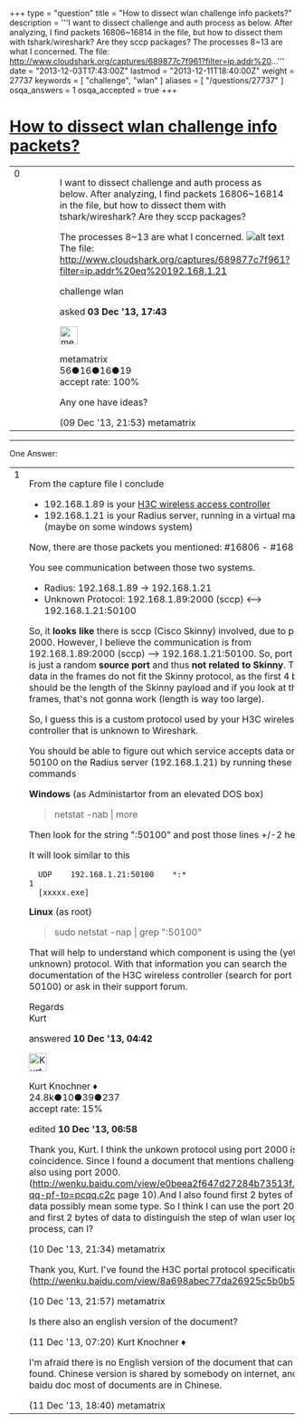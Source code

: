+++
type = "question"
title = "How to dissect wlan challenge info packets?"
description = '''I want to dissect challenge and auth process as below. After analyzing, I find packets 16806~16814 in the file, but how to dissect them with tshark/wireshark? Are they sccp packages? The processes 8~13 are what I concerned.  The file: http://www.cloudshark.org/captures/689877c7f961?filter=ip.addr%20...'''
date = "2013-12-03T17:43:00Z"
lastmod = "2013-12-11T18:40:00Z"
weight = 27737
keywords = [ "challenge", "wlan" ]
aliases = [ "/questions/27737" ]
osqa_answers = 1
osqa_accepted = true
+++

<div class="headNormal">

# [How to dissect wlan challenge info packets?](/questions/27737/how-to-dissect-wlan-challenge-info-packets)

</div>

<div id="main-body">

<div id="askform">

<table id="question-table" style="width:100%;"><colgroup><col style="width: 50%" /><col style="width: 50%" /></colgroup><tbody><tr class="odd"><td style="width: 30px; vertical-align: top"><div class="vote-buttons"><span id="post-27737-upvote" class="ajax-command post-vote up" rel="nofollow" title="I like this post (click again to cancel)"> </span><div id="post-27737-score" class="post-score" title="current number of votes">0</div><span id="post-27737-downvote" class="ajax-command post-vote down" rel="nofollow" title="I dont like this post (click again to cancel)"> </span> <span id="favorite-mark" class="ajax-command favorite-mark" rel="nofollow" title="mark/unmark this question as favorite (click again to cancel)"> </span><div id="favorite-count" class="favorite-count"></div></div></td><td><div id="item-right"><div class="question-body"><p>I want to dissect challenge and auth process as below. After analyzing, I find packets 16806~16814 in the file, but how to dissect them with tshark/wireshark? Are they sccp packages?</p><p>The processes 8~13 are what I concerned. <img src="https://osqa-ask.wireshark.org/upfiles/proc.jpg" alt="alt text" /> The file: <a href="http://www.cloudshark.org/captures/689877c7f961?filter=ip.addr%20eq%20192.168.1.21">http://www.cloudshark.org/captures/689877c7f961?filter=ip.addr%20eq%20192.168.1.21</a></p></div><div id="question-tags" class="tags-container tags"><span class="post-tag tag-link-challenge" rel="tag" title="see questions tagged &#39;challenge&#39;">challenge</span> <span class="post-tag tag-link-wlan" rel="tag" title="see questions tagged &#39;wlan&#39;">wlan</span></div><div id="question-controls" class="post-controls"></div><div class="post-update-info-container"><div class="post-update-info post-update-info-user"><p>asked <strong>03 Dec '13, 17:43</strong></p><img src="https://secure.gravatar.com/avatar/13679628c84abac93be65773340d2589?s=32&amp;d=identicon&amp;r=g" class="gravatar" width="32" height="32" alt="metamatrix&#39;s gravatar image" /><p><span>metamatrix</span><br />
<span class="score" title="56 reputation points">56</span><span title="16 badges"><span class="badge1">●</span><span class="badgecount">16</span></span><span title="16 badges"><span class="silver">●</span><span class="badgecount">16</span></span><span title="19 badges"><span class="bronze">●</span><span class="badgecount">19</span></span><br />
<span class="accept_rate" title="Rate of the user&#39;s accepted answers">accept rate:</span> <span title="metamatrix has one accepted answer">100%</span></p></img></div></div><div id="comments-container-27737" class="comments-container"><span id="27966"></span><div id="comment-27966" class="comment"><div id="post-27966-score" class="comment-score"></div><div class="comment-text"><p>Any one have ideas?</p></div><div id="comment-27966-info" class="comment-info"><span class="comment-age">(09 Dec '13, 21:53)</span> <span class="comment-user userinfo">metamatrix</span></div></div></div><div id="comment-tools-27737" class="comment-tools"></div><div class="clear"></div><div id="comment-27737-form-container" class="comment-form-container"></div><div class="clear"></div></div></td></tr></tbody></table>

------------------------------------------------------------------------

<div class="tabBar">

<span id="sort-top"></span>

<div class="headQuestions">

One Answer:

</div>

</div>

<span id="27970"></span>

<div id="answer-container-27970" class="answer accepted-answer">

<table style="width:100%;"><colgroup><col style="width: 50%" /><col style="width: 50%" /></colgroup><tbody><tr class="odd"><td style="width: 30px; vertical-align: top"><div class="vote-buttons"><span id="post-27970-upvote" class="ajax-command post-vote up" rel="nofollow" title="I like this post (click again to cancel)"> </span><div id="post-27970-score" class="post-score" title="current number of votes">1</div><span id="post-27970-downvote" class="ajax-command post-vote down" rel="nofollow" title="I dont like this post (click again to cancel)"> </span> <span class="accept-answer on" rel="nofollow" title="metamatrix has selected this answer as the correct answer"> </span></div></td><td><div class="item-right"><div class="answer-body"><p>From the capture file I conclude</p><ul><li>192.168.1.89 is your <a href="http://www.h3c.com/portal/Products___Solutions/Products/WLAN/H3C_WX5000_Series_Access_Controllers/">H3C wireless access controller</a></li><li>192.168.1.21 is your Radius server, running in a virtual machine (maybe on some windows system)</li></ul><p>Now, there are those packets you mentioned: #16806 - #16814</p><p>You see communication between those two systems.</p><ul><li>Radius: 192.168.1.89 -&gt; 192.168.1.21</li><li>Unknown Protocol: 192.168.1.89:2000 (sccp) &lt;--&gt; 192.168.1.21:50100</li></ul><p>So, it <strong>looks like</strong> there is sccp (Cisco Skinny) involved, due to port 2000. However, I believe the communication is from 192.168.1.89:2000 (sccp) --&gt; 192.168.1.21:50100. So, port 2000 is just a random <strong>source port</strong> and thus <strong>not related to Skinny</strong>. The data in the frames do not fit the Skinny protocol, as the first 4 bytes should be the length of the Skinny payload and if you look at the frames, that's not gonna work (length is way too large).</p><p>So, I guess this is a custom protocol used by your H3C wireless controller that is unknown to Wireshark.</p><p>You should be able to figure out which service accepts data on port 50100 on the Radius server (192.168.1.21) by running these commands</p><p><strong>Windows</strong> (as Administartor from an elevated DOS box)</p><blockquote><p>netstat -nab | more</p></blockquote><p>Then look for the string ":50100" and post those lines +/-2 here.</p><p>It will look similar to this</p><pre><code>  UDP    192.168.1.21:50100    *:*                                    1
  [xxxxx.exe]</code></pre><p><strong>Linux</strong> (as root)</p><blockquote><p>sudo netstat -nap | grep ":50100"</p></blockquote><p>That will help to understand which component is using the (yet unknown) protocol. With that information you can search the documentation of the H3C wireless controller (search for port 50100) or ask in their support forum.</p><p>Regards<br />
Kurt</p></div><div class="answer-controls post-controls"></div><div class="post-update-info-container"><div class="post-update-info post-update-info-user"><p>answered <strong>10 Dec '13, 04:42</strong></p><img src="https://secure.gravatar.com/avatar/23b7bf5b13bc2c98b2e8aa9869ca5d75?s=32&amp;d=identicon&amp;r=g" class="gravatar" width="32" height="32" alt="Kurt%20Knochner&#39;s gravatar image" /><p><span>Kurt Knochner ♦</span><br />
<span class="score" title="24767 reputation points"><span>24.8k</span></span><span title="10 badges"><span class="badge1">●</span><span class="badgecount">10</span></span><span title="39 badges"><span class="silver">●</span><span class="badgecount">39</span></span><span title="237 badges"><span class="bronze">●</span><span class="badgecount">237</span></span><br />
<span class="accept_rate" title="Rate of the user&#39;s accepted answers">accept rate:</span> <span title="Kurt Knochner has 344 accepted answers">15%</span> </br></p></div><div class="post-update-info post-update-info-edited"><p><span> edited <strong>10 Dec '13, 06:58</strong> </span></p></div></div><div id="comments-container-27970" class="comments-container"><span id="27987"></span><div id="comment-27987" class="comment"><div id="post-27987-score" class="comment-score"></div><div class="comment-text"><p>Thank you, Kurt. I think the unkown protocol using port 2000 is not a coincidence. Since I found a document that mentions challenge info also using port 2000. (<a href="http://wenku.baidu.com/view/e0beea2f647d27284b73513f.html?qq-pf-to=pcqq.c2c">http://wenku.baidu.com/view/e0beea2f647d27284b73513f.html?qq-pf-to=pcqq.c2c</a> page 10).And I also found first 2 bytes of the data possibly mean some type. So I think I can use the port 2000 and first 2 bytes of data to distinguish the step of wlan user logon process, can I?</p></div><div id="comment-27987-info" class="comment-info"><span class="comment-age">(10 Dec '13, 21:34)</span> <span class="comment-user userinfo">metamatrix</span></div></div><span id="27988"></span><div id="comment-27988" class="comment"><div id="post-27988-score" class="comment-score"></div><div class="comment-text"><p>Thank you, Kurt. I've found the H3C portal protocol specification :) (<a href="http://wenku.baidu.com/view/8a698abec77da26925c5b0b5.html).">http://wenku.baidu.com/view/8a698abec77da26925c5b0b5.html).</a></p></div><div id="comment-27988-info" class="comment-info"><span class="comment-age">(10 Dec '13, 21:57)</span> <span class="comment-user userinfo">metamatrix</span></div></div><span id="28005"></span><div id="comment-28005" class="comment"><div id="post-28005-score" class="comment-score"></div><div class="comment-text"><p>Is there also an english version of the document?</p></div><div id="comment-28005-info" class="comment-info"><span class="comment-age">(11 Dec '13, 07:20)</span> <span class="comment-user userinfo">Kurt Knochner ♦</span></div></div><span id="28030"></span><div id="comment-28030" class="comment"><div id="post-28030-score" class="comment-score"></div><div class="comment-text"><p>I'm afraid there is no English version of the document that can be found. Chinese version is shared by somebody on internet, and in baidu doc most of documents are in Chinese.</p></div><div id="comment-28030-info" class="comment-info"><span class="comment-age">(11 Dec '13, 18:40)</span> <span class="comment-user userinfo">metamatrix</span></div></div></div><div id="comment-tools-27970" class="comment-tools"></div><div class="clear"></div><div id="comment-27970-form-container" class="comment-form-container"></div><div class="clear"></div></div></td></tr></tbody></table>

</div>

<div class="paginator-container-left">

</div>

</div>

</div>

